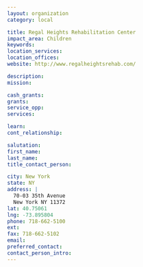 ```yaml
---
layout: organization
category: local

title: Regal Heights Rehabilitation Center
impact_area: Children
keywords: 
location_services: 
location_offices: 
website: http://www.regalheightsrehab.com/

description: 
mission: 

cash_grants: 
grants: 
service_opp: 
services: 

learn: 
cont_relationship: 

salutation: 
first_name: 
last_name: 
title_contact_person: 

city: New York
state: NY
address: |
  70-03 35th Avenue  
  New York NY 11372
lat: 40.75061
lng: -73.895804
phone: 718-662-5100
ext: 
fax: 718-662-5102
email: 
preferred_contact: 
contact_person_intro: 
---
```

